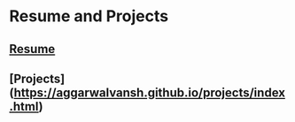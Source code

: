 # Resume and Projects

## [Resume](https://aggarwalvansh.github.io/)
## [Projects] (https://aggarwalvansh.github.io/projects/index.html)
